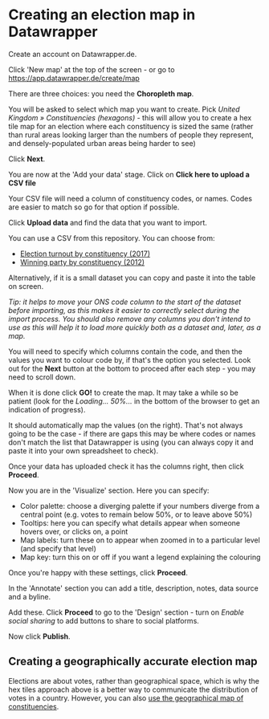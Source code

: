 # Creating an election map in Datawrapper

Create an account on Datawrapper.de.

Click 'New map' at the top of the screen - or go to https://app.datawrapper.de/create/map

There are three choices: you need the **Choropleth map**.

You will be asked to select which map you want to create. Pick *United Kingdom » Constituencies (hexagons)* - this will allow you to create a hex tile map for an election where each constituency is sized the same (rather than rural areas looking larger than the numbers of people they represent, and densely-populated urban areas being harder to see)

Click **Next**.

You are now at the 'Add your data' stage. Click on **Click here to upload a CSV file**

Your CSV file will need a column of constituency codes, or names. Codes are easier to match so go for that option if possible.

Click **Upload data** and find the data that you want to import.

You can use a CSV from this repository. You can choose from:

* [Election turnout by constituency (2017)](https://github.com/paulbradshaw/MED7373-Data-Journalism/blob/master/mapping/datasets/2017electionturnout.csv)
* [Winning party by constituency (2012)](https://github.com/paulbradshaw/MED7373-Data-Journalism/blob/master/mapping/datasets/electionwinners2012.csv)

Alternatively, if it is a small dataset you can copy and paste it into the table on screen.

*Tip: it helps to move your ONS code column to the start of the dataset before importing, as this makes it easier to correctly select during the import process. You should also remove any columns you don't intend to use as this will help it to load more quickly both as a dataset and, later, as a map.*

You will need to specify which columns contain the code, and then the values you want to colour code by, if that's the option you selected. Look out for the **Next** button at the bottom to proceed after each step - you may need to scroll down.

When it is done click **GO!** to create the map. It may take a while so be patient (look for the *Loading... 50%...* in the bottom of the browser to get an indication of progress).

It should automatically map the values (on the right). That's not always going to be the case - if there are gaps this may be where codes or names don't match the list that Datawrapper is using (you can always copy it and paste it into your own spreadsheet to check).

Once your data has uploaded check it has the columns right, then click **Proceed**.

Now you are in the 'Visualize' section. Here you can specify:

* Color palette: choose a diverging palette if your numbers diverge from a central point (e.g. votes to remain below 50%, or to leave above 50%)
* Tooltips: here you can specify what details appear when someone hovers over, or clicks on, a point
* Map labels: turn these on to appear when zoomed in to a particular level (and specify that level)
* Map key: turn this on or off if you want a legend explaining the colouring

Once you're happy with these settings, click **Proceed**.

In the 'Annotate' section you can add a title, description, notes, data source and a byline.

Add these. Click **Proceed** to go to the 'Design' section - turn on *Enable social sharing* to add buttons to share to social platforms.

Now click **Publish**.

## Creating a geographically accurate election map

Elections are about votes, rather than geographical space, which is why the hex tiles approach above is a better way to communicate the distribution of votes in a country. However, you can also [use the geographical map of constituencies](https://blog.datawrapper.de/new-uk-election-maps-in-datawrapper/).
